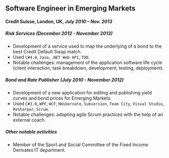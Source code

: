 ## Software Engineer in Emerging Markets
#### Credit Suisse, London, UK, *July 2010 – Nov. 2013*


##### Risk Services (December 2012 - November 2013)
* Development of a service used to map the underlying of a bond to the best Credit Default Swap match.
* Used `C#4.0`, `Java`, `.NET Web API`, `TDD`.
* Notable challenges: management of the application software life cycle (client interaction, task breakdown, development, testing, deployment).


##### Bond and Rate Publisher (July 2010 - November 2012)
* Development of a new application for editing and publishing yield curves and bond prices for Emerging Markets.
* Used `C#3.0`, `WPF`, `WCF`, `NHibernate`, `Subversion`, `Team City`, `Visual Studio`, `ReSharper`, `Scrum`.
* Notable challenges: adopting agile Scrum practices with the help of an external coach.


##### Other notable activities
* Member of the Sport and Social Committee of the Fixed Income Derivates IT department.
